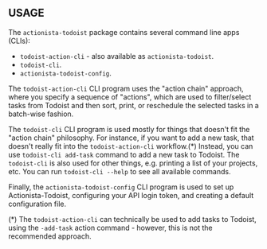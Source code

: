 
USAGE
------

The ``actionista-todoist`` package contains several command line apps (CLIs):

* ``todoist-action-cli`` - also available as ``actionista-todoist``.
* ``todoist-cli``.
* ``actionista-todoist-config``.


The ``todoist-action-cli`` CLI program uses the "action chain" approach, where you specify a sequence
of "actions", which are used to filter/select tasks from Todoist and then sort, print, or reschedule
the selected tasks in a batch-wise fashion.

The ``todoist-cli`` CLI program is used mostly for things that doesn't fit the "action chain" philosophy.
For instance, if you want to add a new task, that doesn't really fit into the ``todoist-action-cli``
workflow.(*) Instead, you can use ``todoist-cli add-task`` command to add a new task to Todoist.
The ``todoist-cli`` is also used for other things, e.g. printing a list of your projects, etc.
You can run ``todoist-cli --help`` to see all available commands.

Finally, the ``actionista-todoist-config`` CLI program is used to set up Actionista-Todoist,
configuring your API login token, and creating a default configuration file.


(*) The ``todoist-action-cli`` can technically be used to add tasks to Todoist, using the
``-add-task`` action command - however, this is not the recommended approach.


